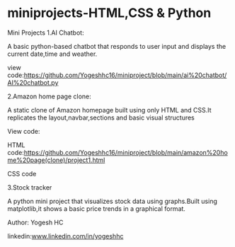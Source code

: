 # miniprojects-HTML,CSS & Python

Mini Projects
1.AI Chatbot:

A basic python-based chatbot that responds to user input and displays the current date,time and weather.

view code:https://github.com/Yogeshhc16/miniproject/blob/main/ai%20chatbot/AI%20chatbot.py

2.Amazon home page clone:

A static clone of Amazon homepage built using only HTML and CSS.It replicates the layout,navbar,sections and basic visual structures

View code:

HTML code:https://github.com/Yogeshhc16/miniproject/blob/main/amazon%20home%20page(clone)/project1.html

CSS code

3.Stock tracker

A python mini project that visualizes stock data using graphs.Built using matplotlib,it shows a basic price trends in a graphical format.






Author:
Yogesh HC

linkedin:www.linkedin.com/in/yogeshhc 














